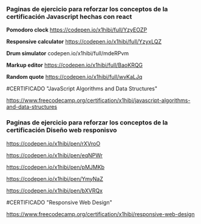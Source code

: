 
### Paginas de ejercicio para reforzar los conceptos de la certificación Javascript hechas con react 

**Pomodoro clock** https://codepen.io/x1hibi/full/YzyEOZP

**Responsive calculator** https://codepen.io/x1hibi/full/YzyxLQZ

**Drum simulator** codepen.io/x1hibi/full/mdeRPvm

**Markup editor** https://codepen.io/x1hibi/full/BaoKRQG

**Random quote** https://codepen.io/x1hibi/full/wvKaLJq

#CERTIFICADO "JavaScript Algorithms and Data Structures"

https://www.freecodecamp.org/certification/x1hibi/javascript-algorithms-and-data-structures

### Paginas de ejercicio para reforzar los conceptos de la certificación Diseño web responisvo

https://codepen.io/x1hibi/pen/rXVroO

https://codepen.io/x1hibi/pen/eqNPWr

https://codepen.io/x1hibi/pen/pMJMKb

https://codepen.io/x1hibi/pen/YmyNaZ

https://codepen.io/x1hibi/pen/bXVRQx

#CERTIFICADO "Responsive Web Design"

https://www.freecodecamp.org/certification/x1hibi/responsive-web-design



